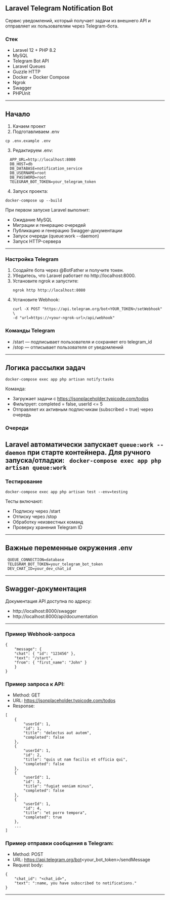 Laravel Telegram Notification Bot
-------------------------
Сервис уведомлений, который получает задачи из внешнего API и отправляет их пользователям через Telegram-бота.
### Стек
* Laravel 12 + PHP 8.2
* MySQL 
* Telegram Bot API
* Laravel Queues
* Guzzle HTTP
* Docker + Docker Compose
* Ngrok
* Swagger
* PHPUnit
-------------------------
## Начало
1. Качаем проект
2. Подготавливаем .env
```
cp .env.example .env
```
3. Редактируем .env:
```
  APP_URL=http://localhost:8000
  DB_HOST=db
  DB_DATABASE=notification_service
  DB_USERNAME=root
  DB_PASSWORD=root
  TELEGRAM_BOT_TOKEN=your_telegram_token
```
4. Запуск проекта:
```
docker-compose up --build
```

При первом запуске Laravel выполнит:
*  Ожидание MySQL
*  Миграции и генерацию очередей
*  Публикацию и генерацию Swagger-документации
*  Запуск очереди (queue:work --daemon)
*  Запуск HTTP-сервера
-------------------------
### Настройка Telegram
1. Создайте бота через @BotFather и получите токен.
2. Убедитесь, что Laravel работает по http://localhost:8000.
3. Установите ngrok и запустите:
    ```
    ngrok http http://localhost:8080
    ```
4. Установите Webhook:
    ```
    curl -X POST "https://api.telegram.org/bot<YOUR_TOKEN>/setWebhook" \
    -d "url=https://<your-ngrok-url>/api/webhook"
    ```

### Команды Telegram
*  /start — подписывает пользователя и сохраняет его telegram_id
*  /stop — отписывает пользователя от уведомлений

-------------------------
## Логика рассылки задач
    docker-compose exec app php artisan notify:tasks

Команда:
*  Загружает задачи с https://jsonplaceholder.typicode.com/todos
*  Фильтрует: completed = false, userId <= 5
*  Отправляет их активным подписчикам (subscribed = true) через очередь

### Очереди
Laravel автоматически запускает `queue:work --daemon` при старте контейнера.
Для ручного запуска/отладки:
    ``` 
    docker-compose exec app php artisan queue:work
    ```
-------------------------
### Тестирование
```
docker-compose exec app php artisan test --env=testing
```

Тесты включают:
*  Подписку через /start
*  Отписку через /stop
*  Обработку неизвестных команд
*  Проверку хранения Telegram ID
-------------------------
## Важные переменные окружения .env
```
 QUEUE_CONNECTION=database
 TELEGRAM_BOT_TOKEN=your_telegram_bot_token
 DEV_CHAT_ID=your_dev_chat_id
```
-------------------------
## Swagger-документация
Документация API доступна по адресу:
* http://localhost:8000/swagger
* http://localhost:8000/api/documentation
-------------------------
### Пример Webhook-запроса
```
{
	"message": {
	"chat": { "id": "123456" },
	"text": "/start",
	"from": { "first_name": "John" }
	}
}
```
### Пример запроса к API:
*  Method: GET
*  URL: https://jsonplaceholder.typicode.com/todos
*  Response:
```
[
    {
        "userId": 1,
        "id": 1,
        "title": "delectus aut autem",
        "completed": false
    },
    {
        "userId": 1,
        "id": 2,
        "title": "quis ut nam facilis et officia qui",
        "completed": false
    },
    {
        "userId": 1,
        "id": 3,
        "title": "fugiat veniam minus",
        "completed": false
    },
    {
        "userId": 1,
        "id": 4,
        "title": "et porro tempora",
        "completed": true
    },
    ...
]
```
### Пример отправки сообщения в Telegram:
*  Method: POST
*  URL: https://api.telegram.org/bot<your_bot_token>/sendMessage
*  Request body:
```
{
    "chat_id": "<chat_id>",
    "text": ":name, you have subscribed to notifications."
}
```
-------------------------